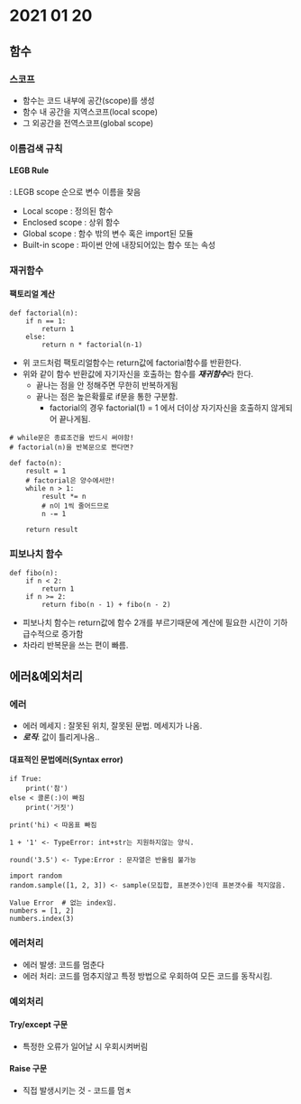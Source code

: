 # 2021 01 20

## 함수

### 스코프

- 함수는 코드 내부에 공간(scope)를 생성
- 함수 내 공간을 지역스코프(local scope)
- 그 외공간을 전역스코프(global scope)



### 이름검색 규칙

#### LEGB Rule

: LEGB scope 순으로 변수 이름을 찾음

- Local scope : 정의된 함수
- Enclosed scope : 상위 함수
- Global scope : 함수 밖의 변수 혹은 import된 모듈
- Built-in scope : 파이썬 안에 내장되어있는 함수 또는 속성



### 재귀함수

#### 팩토리얼 계산

```
def factorial(n):
	if n == 1:
		return 1
	else:
		return n * factorial(n-1)
```

- 위 코드처럼 팩토리얼함수는 return값에 factorial함수를 반환한다.
- 위와 같이 함수 반환값에 자기자신을 호출하는 함수를 ***재귀함수***라 한다.
  - 끝나는 점을 안 정해주면 무한히 반복하게됨
  - 끝나는 점은 높은확률로 if문을 통한 구분함.
    - factorial의 경우 factorial(1) = 1 에서 더이상 자기자신을 호출하지 않게되어 끝나게됨.



```
# while문은 종료조건을 반드시 써야함!
# factorial(n)을 반복문으로 짠다면?

def facto(n):
    result = 1
    # factorial은 양수에서만!
    while n > 1:
        result *= n
        # n이 1씩 줄어드므로
        n -= 1
        
    return result
```





### 피보나치 함수

```
def fibo(n):
	if n < 2:
		return 1
	if n >= 2:
		return fibo(n - 1) + fibo(n - 2)
```

- 피보나치 함수는 return값에 함수 2개를 부르기때문에 계산에 필요한 시간이 기하급수적으로 증가함
- 차라리 반복문을 쓰는 편이 빠름.





## 에러&예외처리

### 에러

- 에러 메세지 : 잘못된 위치, 잘못된 문법. 메세지가 나옴.
- ***로직***: 값이 틀리게나옴..

#### 대표적인 문법에러(Syntax error)

```
if True:
    print('참')
else < 콜론(:)이 빠짐
    print('거짓')
```

```
print('hi) < 따옴표 빠짐
```

```
1 + '1' <- TypeError: int+str는 지원하지않는 양식.
```

```
round('3.5') <- Type:Error : 문자열은 반올림 불가능
```

```
import random
random.sample([1, 2, 3]) <- sample(모집합, 표본갯수)인데 표본갯수를 적지않음.
```

```
Value Error  # 없는 index임.
numbers = [1, 2]
numbers.index(3)
```



### 에러처리

- 에러 발생: 코드를 멈춘다
- 에러 처리: 코드를 멈추지않고 특정 방법으로 우회하여 모든 코드를 동작시킴.



### 예외처리

#### Try/except 구문

- 특정한 오류가 일어날 시 우회시켜버림

#### Raise 구문

- 직접 발생시키는 것 - 코드를 멈ㅊ